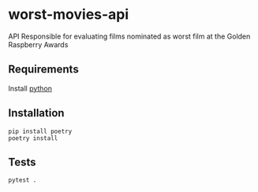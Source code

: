 # worst-movies-api

API Responsible for evaluating films nominated as worst film at the Golden Raspberry Awards


## Requirements

Install [python](https://www.python.org/downloads/)

## Installation

```
pip install poetry
poetry install
```

## Tests

```
pytest .
```